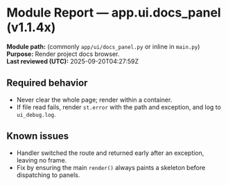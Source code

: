 # Module Report — app.ui.docs_panel (v1.1.4x)

**Module path:** (commonly `app/ui/docs_panel.py` or inline in `main.py`)  
**Purpose:** Render project docs browser.  
**Last reviewed (UTC):** 2025-09-20T04:27:59Z

## Required behavior
- Never clear the whole page; render within a container.
- If file read fails, render `st.error` with the path and exception, and log to `ui_debug.log`.

## Known issues
- Handler switched the route and returned early after an exception, leaving no frame.
- Fix by ensuring the main `render()` always paints a skeleton before dispatching to panels.
